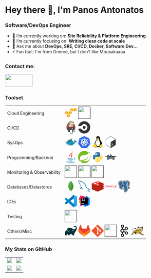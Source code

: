 # Hey there 👋, I'm Panos Antonatos

### Software/DevOps Engineer

- 🔭 I’m currently working on: __Site Reliability & Platform Engineering__ 
- 🌱 I’m currently focusing on: __Writing clean code at scale__
- 💬 Ask me about __DevOps, SRE, CI/CD, Docker, Software Dev...__
- ⚡ Fun fact: I'm from Greece, but I don't like Mousakaaaa


### Contact me:
<a href="https://www.linkedin.com/in/panosantonatos/"><img src="https://www.vectorlogo.zone/logos/linkedin/linkedin-ar21.svg" width="90" height="40"/></a>

### Toolset

<table>
    <tr>
        <td>Cloud Engineering</td>
        <td>
            <a href=""><img src="https://github.com/devicons/devicon/blob/v2.15.1/icons/amazonwebservices/amazonwebservices-original.svg" width="40" height="40"/></a>
            <a href=""><img src="https://www.vectorlogo.zone/logos/serverless/serverless-icon.svg" width="40" height="40"/></a>
        </td>
    </tr>
    <tr>
        <td>CI/CD</td>
        <td>
            <a href=""><img src="https://github.com/devicons/devicon/blob/v2.15.1/icons/jenkins/jenkins-original.svg" width="40" height="40"/></a>
            <a href=""><img src="https://github.com/devicons/devicon/blob/v2.15.1/icons/circleci/circleci-plain.svg" width="40" height="40"/></a>
        </td>
    </tr>
    <tr>
        <td>SysOps</td>
        <td>
            <a href=""><img src="https://github.com/devicons/devicon/blob/v2.15.1/icons/docker/docker-original.svg" width="40" height="40"/></a>
            <a href=""><img src="https://github.com/devicons/devicon/blob/v2.15.1/icons/kubernetes/kubernetes-plain.svg" width="40" height="40"/></a>
            <a href=""><img src="https://github.com/devicons/devicon/blob/v2.15.1/icons/linux/linux-original.svg" width="40" height="40"/></a>
            <a href=""><img src="https://github.com/devicons/devicon/blob/v2.15.1/icons/bash/bash-original.svg" width="40" height="40"/></a>
        </td>
    </tr>
    <tr>
        <td>Programming/Backend</td>
        <td>
            <a href=""><img src="https://github.com/devicons/devicon/blob/v2.15.1/icons/java/java-original.svg" width="40" height="40"/></a>
            <a href=""><img src="https://github.com/devicons/devicon/blob/v2.15.1/icons/spring/spring-original.svg" width="40" height="40"/></a>
            <a href=""><img src="https://github.com/devicons/devicon/blob/v2.15.1/icons/python/python-original.svg" width="40" height="40"/></a>
            <a href=""><img src="https://github.com/devicons/devicon/blob/v2.15.1/icons/groovy/groovy-original.svg" width="40" height="40"/></a>
        </td>
    </tr>
    <tr>
        <td>Monitoring & Observability</td>
        <td>
            <a href=""><img src="https://www.vectorlogo.zone/logos/elastic/elastic-icon.svg" width="40" height="40"/></a>
            <a href=""><img src="https://www.vectorlogo.zone/logos/elasticco_logstash/elasticco_logstash-icon.svg" width="40" height="40"/></a>
            <a href=""><img src="https://www.vectorlogo.zone/logos/prometheusio/prometheusio-icon.svg" width="40" height="40"/></a>
        </td>
    </tr>
    <tr>
        <td>Databases/Datastores</td>
        <td>
            <a href=""><img src="https://github.com/devicons/devicon/blob/v2.15.1/icons/mongodb/mongodb-original.svg" width="40" height="40"/></a>
            <a href=""><img src="https://github.com/devicons/devicon/blob/v2.15.1/icons/mysql/mysql-original.svg" width="40" height="40"/></a>
            <a href=""><img src="https://github.com/devicons/devicon/blob/v2.15.1/icons/redis/redis-original.svg" width="40" height="40"/></a>
            <a href=""><img src="https://github.com/devicons/devicon/blob/v2.15.1/icons/oracle/oracle-original.svg" width="40" height="40"/></a>
            <a href=""><img src="https://github.com/devicons/devicon/blob/v2.15.1/icons/postgresql/postgresql-original.svg" width="40" height="40"/></a>
        </td>
    </tr>
    <tr>
        <td>IDEs</td>
        <td>
            <a href=""><img src="https://github.com/devicons/devicon/blob/v2.15.1/icons/vscode/vscode-original.svg" width="40" height="40"/></a>
            <a href=""><img src="https://github.com/devicons/devicon/blob/v2.15.1/icons/intellij/intellij-original.svg" width="40" height="40"/></a>
        </td>
    </tr>
    <tr>
        <td>Testing</td>
        <td>
            <a href=""><img src="https://github.com/PanosAntonatos-ACog/junitSvg/blob/main/JUnit.svg" width="40" height="40"/></a>
        </td>
    </tr>
    <tr>
        <td>Others/Misc</td>
        <td>
            <a href=""><img src="https://github.com/devicons/devicon/blob/v2.15.1/icons/gradle/gradle-plain.svg" width="40" height="40"/></a>
            <a href=""><img src="https://github.com/devicons/devicon/blob/v2.15.1/icons/gitlab/gitlab-original.svg" width="40" height="40"/></a>
            <a href=""><img src="https://github.com/devicons/devicon/blob/v2.15.1/icons/git/git-original.svg" width="40" height="40"/></a>
            <a href=""><img src="https://www.vectorlogo.zone/logos/getpostman/getpostman-icon.svg" width="40" height="40"/></a>
            <a href=""><img src="https://github.com/devicons/devicon/blob/v2.15.1/icons/apachekafka/apachekafka-original.svg" width="40" height="40"/></a>
            <a href=""><img src="https://github.com/devicons/devicon/blob/v2.15.1/icons/tomcat/tomcat-original.svg" width="40" height="40"/></a>
        </td>
    </tr>
</table>

### My Stats on GitHub

<table>
    <tr>
        <td>
            <img src="https://github-profile-trophy.vercel.app/?username=PanosAntonatos-ACog&row=3&column=4&no-bg=true&theme=transparent"/>
        </td>
        <td>
            <img src="https://github-readme-streak-stats.herokuapp.com/?user=PanosAntonatos-ACog"/>
        </td> 
    </tr>
    <tr>
        <td>
            <img src="https://github-readme-stats.vercel.app/api?username=PanosAntonatos-ACog&count_private=true&show_icons=true&theme=tokyonight&theme=transparent"/>
        </td>
        <td>
            <img src="https://github-readme-stats.vercel.app/api/top-langs/?username=PanosAntonatos-ACog&langs_count=10&layout=compact&theme=transparent"/>
        </td>
    </tr>
</table>


